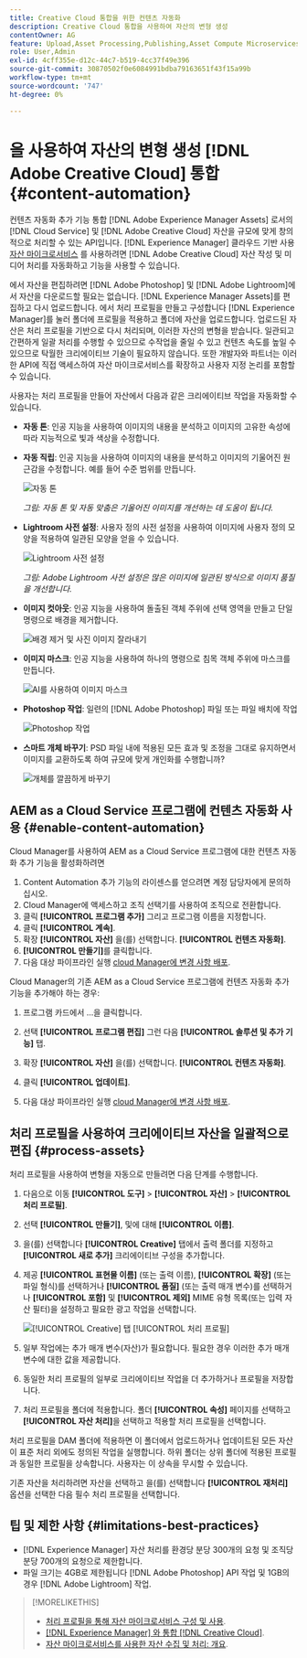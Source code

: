 ```yaml
---
title: Creative Cloud 통합을 위한 컨텐츠 자동화
description: Creative Cloud 통합을 사용하여 자산의 변형 생성
contentOwner: AG
feature: Upload,Asset Processing,Publishing,Asset Compute Microservices,Workflow
role: User,Admin
exl-id: 4cff355e-d12c-44c7-b519-4cc37f49e396
source-git-commit: 30870502f0e6084991bdba79163651f43f15a99b
workflow-type: tm+mt
source-wordcount: '747'
ht-degree: 0%

---
```


# 을 사용하여 자산의 변형 생성 [!DNL Adobe Creative Cloud] 통합 {#content-automation}

컨텐츠 자동화 추가 기능 통합 [!DNL Adobe Experience Manager Assets] 로서의 [!DNL Cloud Service] 및 [!DNL Adobe Creative Cloud] 자산을 규모에 맞게 창의적으로 처리할 수 있는 API입니다. [!DNL Experience Manager] 클라우드 기반 사용 [자산 마이크로서비스](/help/assets/asset-microservices-overview.md) 를 사용하려면 [!DNL Adobe Creative Cloud] 자산 작성 및 미디어 처리를 자동화하고 기능을 사용할 수 있습니다.

에서 자산을 편집하려면 [!DNL Adobe Photoshop] 및 [!DNL Adobe Lightroom]에서 자산을 다운로드할 필요는 없습니다. [!DNL Experience Manager Assets]를 편집하고 다시 업로드합니다. 에서 처리 프로필을 만들고 구성합니다 [!DNL Experience Manager]를 눌러 폴더에 프로필을 적용하고 폴더에 자산을 업로드합니다. 업로드된 자산은 처리 프로필을 기반으로 다시 처리되며, 이러한 자산의 변형을 받습니다. 일관되고 간편하게 일괄 처리를 수행할 수 있으므로 수작업을 줄일 수 있고 컨텐츠 속도를 높일 수 있으므로 탁월한 크리에이티브 기술이 필요하지 않습니다. 또한 개발자와 파트너는 이러한 API에 직접 액세스하여 자산 마이크로서비스를 확장하고 사용자 지정 논리를 포함할 수 있습니다.

사용자는 처리 프로필을 만들어 자산에서 다음과 같은 크리에이티브 작업을 자동화할 수 있습니다.

* **자동 톤**: 인공 지능을 사용하여 이미지의 내용을 분석하고 이미지의 고유한 속성에 따라 지능적으로 빛과 색상을 수정합니다.

* **자동 직립**: 인공 지능을 사용하여 이미지의 내용을 분석하고 이미지의 기울어진 원근감을 수정합니다. 예를 들어 수준 범위를 만듭니다.

   ![자동 톤](/help/assets/assets/content-automation-autotone.png)

   *그림: 자동 톤 및 자동 맞춤은 기울어진 이미지를 개선하는 데 도움이 됩니다.*

* **Lightroom 사전 설정**: 사용자 정의 사전 설정을 사용하여 이미지에 사용자 정의 모양을 적용하여 일관된 모양을 얻을 수 있습니다.

   ![Lightroom 사전 설정](/help/assets/assets/content-automation-lrpresets.png)

   *그림: Adobe Lightroom 사전 설정은 많은 이미지에 일관된 방식으로 이미지 품질을 개선합니다.*

* **이미지 컷아웃**: 인공 지능을 사용하여 돌출된 객체 주위에 선택 영역을 만들고 단일 명령으로 배경을 제거합니다.

   ![배경 제거 및 사진 이미지 잘라내기](/help/assets/assets/content-automation-backgroundremove.png)

* **이미지 마스크**: 인공 지능을 사용하여 하나의 명령으로 침목 객체 주위에 마스크를 만듭니다.

   ![AI를 사용하여 이미지 마스크](/help/assets/assets/content-automation-mask.png)

* **Photoshop 작업**: 일련의 [!DNL Adobe Photoshop] 파일 또는 파일 배치에 작업

   ![Photoshop 작업](/help/assets/assets/content-automation-psactions.png)

* **스마트 개체 바꾸기**: PSD 파일 내에 적용된 모든 효과 및 조정을 그대로 유지하면서 이미지를 교환하도록 하여 규모에 맞게 개인화를 수행합니까?

   ![개체를 깔끔하게 바꾸기](/help/assets/assets/content-automation-objectreplace.png)

## AEM as a Cloud Service 프로그램에 컨텐츠 자동화 사용 {#enable-content-automation}

Cloud Manager를 사용하여 AEM as a Cloud Service 프로그램에 대한 컨텐츠 자동화 추가 기능을 활성화하려면

1. Content Automation 추가 기능의 라이센스를 얻으려면 계정 담당자에게 문의하십시오.
1. Cloud Manager에 액세스하고 조직 선택기를 사용하여 조직으로 전환합니다.
1. 클릭 **[!UICONTROL 프로그램 추가]** 그리고 프로그램 이름을 지정합니다.
1. 클릭 **[!UICONTROL 계속]**.
1. 확장 **[!UICONTROL 자산]** 을(를) 선택합니다. **[!UICONTROL 컨텐츠 자동화]**.
1. **[!UICONTROL 만들기]**&#x200B;를 클릭합니다.
1. 다음 대상 파이프라인 실행 [cloud Manager에 변경 사항 배포](https://experienceleague.adobe.com/docs/experience-manager-cloud-service/content/implementing/using-cloud-manager/deploy-code.html).

Cloud Manager의 기존 AEM as a Cloud Service 프로그램에 컨텐츠 자동화 추가 기능을 추가해야 하는 경우:

1. 프로그램 카드에서 ...을 클릭합니다.

1. 선택 **[!UICONTROL 프로그램 편집]** 그런 다음 **[!UICONTROL 솔루션 및 추가 기능]** 탭.

1. 확장 **[!UICONTROL 자산]** 을(를) 선택합니다. **[!UICONTROL 컨텐츠 자동화]**.
1. 클릭 **[!UICONTROL 업데이트]**.
1. 다음 대상 파이프라인 실행 [cloud Manager에 변경 사항 배포](https://experienceleague.adobe.com/docs/experience-manager-cloud-service/content/implementing/using-cloud-manager/deploy-code.html).

## 처리 프로필을 사용하여 크리에이티브 자산을 일괄적으로 편집 {#process-assets}

처리 프로필을 사용하여 변형을 자동으로 만들려면 다음 단계를 수행합니다.

1. 다음으로 이동 **[!UICONTROL 도구]** > **[!UICONTROL 자산]** > **[!UICONTROL 처리 프로필]**.

1. 선택 **[!UICONTROL 만들기]**, 및에 대해 **[!UICONTROL 이름]**.

1. 을(를) 선택합니다 **[!UICONTROL Creative]** 탭에서 출력 폴더를 지정하고 **[!UICONTROL 새로 추가]** 크리에이티브 구성을 추가합니다.

1. 제공 **[!UICONTROL 표현물 이름]** (또는 출력 이름), **[!UICONTROL 확장]** (또는 파일 형식)를 선택하거나 **[!UICONTROL 품질]** (또는 출력 매개 변수)를 선택하거나 **[!UICONTROL 포함]** 및 **[!UICONTROL 제외]** MIME 유형 목록(또는 입력 자산 필터)을 설정하고 필요한 광고 작업을 선택합니다.

   ![[!UICONTROL Creative] 탭 [!UICONTROL 처리 프로필]](assets/creative-processing-profile.png)

1. 일부 작업에는 추가 매개 변수(자산)가 필요합니다. 필요한 경우 이러한 추가 매개 변수에 대한 값을 제공합니다.

1. 동일한 처리 프로필의 일부로 크리에이티브 작업을 더 추가하거나 프로필을 저장합니다.

1. 처리 프로필을 폴더에 적용합니다. 폴더 **[!UICONTROL 속성]** 페이지를 선택하고 **[!UICONTROL 자산 처리]**&#x200B;을 선택하고 적용할 처리 프로필을 선택합니다.

처리 프로필을 DAM 폴더에 적용하면 이 폴더에서 업로드하거나 업데이트된 모든 자산이 표준 처리 외에도 정의된 작업을 실행합니다. 하위 폴더는 상위 폴더에 적용된 프로필과 동일한 프로필을 상속합니다. 사용자는 이 상속을 무시할 수 있습니다.

기존 자산을 처리하려면 자산을 선택하고 을(를) 선택합니다 **[!UICONTROL 재처리]** 옵션을 선택한 다음 필수 처리 프로필을 선택합니다.

## 팁 및 제한 사항 {#limitations-best-practices}

* [!DNL Experience Manager] 자산 처리를 환경당 분당 300개의 요청 및 조직당 분당 700개의 요청으로 제한합니다.
* 파일 크기는 4GB로 제한됩니다 [!DNL Adobe Photoshop] API 작업 및 1GB의 경우 [!DNL Adobe Lightroom] 작업.

>[!MORELIKETHIS]
>
>* [처리 프로필을 통해 자산 마이크로서비스 구성 및 사용](/help/assets/asset-microservices-configure-and-use.md).
>* [ [!DNL Experience Manager] 와 통합 [!DNL Creative Cloud]](/help/assets/aem-cc-integration-best-practices.md).
>* [자산 마이크로서비스를 사용한 자산 수집 및 처리: 개요](/help/assets/asset-microservices-overview.md).


